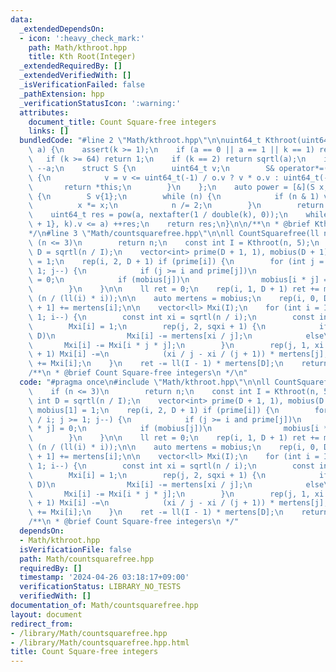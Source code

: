 ```yaml
---
data:
  _extendedDependsOn:
  - icon: ':heavy_check_mark:'
    path: Math/kthroot.hpp
    title: Kth Root(Integer)
  _extendedRequiredBy: []
  _extendedVerifiedWith: []
  _isVerificationFailed: false
  _pathExtension: hpp
  _verificationStatusIcon: ':warning:'
  attributes:
    document_title: Count Square-free integers
    links: []
  bundledCode: "#line 2 \"Math/kthroot.hpp\"\n\nuint64_t Kthroot(uint64_t k, uint64_t\
    \ a) {\n    assert(k >= 1);\n    if (a == 0 || a == 1 || k == 1) return a;\n \
    \   if (k >= 64) return 1;\n    if (k == 2) return sqrtl(a);\n    if (a == uint64_t(-1))\
    \ --a;\n    struct S {\n        uint64_t v;\n        S& operator*=(const S& o)\
    \ {\n            v = v <= uint64_t(-1) / o.v ? v * o.v : uint64_t(-1);\n     \
    \       return *this;\n        }\n    };\n    auto power = [&](S x, ll n) -> S\
    \ {\n        S v{1};\n        while (n) {\n            if (n & 1) v *= x;\n  \
    \          x *= x;\n            n /= 2;\n        }\n        return v;\n    };\n\
    \    uint64_t res = pow(a, nextafter(1 / double(k), 0));\n    while (power(S{res\
    \ + 1}, k).v <= a) ++res;\n    return res;\n}\n\n/**\n * @brief Kth Root(Integer)\n\
    */\n#line 3 \"Math/countsquarefree.hpp\"\n\nll CountSquarefree(ll n) {\n    if\
    \ (n <= 3)\n        return n;\n    const int I = Kthroot(n, 5);\n    const int\
    \ D = sqrtl(n / I);\n    vector<int> prime(D + 1, 1), mobius(D + 1);\n    mobius[1]\
    \ = 1;\n    rep(i, 2, D + 1) if (prime[i]) {\n        for (int j = D / i; j >=\
    \ 1; j--) {\n            if (j >= i and prime[j])\n                prime[i * j]\
    \ = 0;\n            if (mobius[j])\n                mobius[i * j] = -mobius[j];\n\
    \        }\n    }\n\n    ll ret = 0;\n    rep(i, 1, D + 1) ret += mobius[i] *\
    \ (n / (ll(i) * i));\n\n    auto mertens = mobius;\n    rep(i, 0, D) mertens[i\
    \ + 1] += mertens[i];\n\n    vector<ll> Mxi(I);\n    for (int i = I - 1; i >=\
    \ 1; i--) {\n        const int xi = sqrtl(n / i);\n        const int sqxi = sqrtl(xi);\n\
    \        Mxi[i] = 1;\n        rep(j, 2, sqxi + 1) {\n            if (xi / j <=\
    \ D)\n                Mxi[i] -= mertens[xi / j];\n            else\n         \
    \       Mxi[i] -= Mxi[i * j * j];\n        }\n        rep(j, 1, xi / (sqxi + 1)\
    \ + 1) Mxi[i] -=\n            (xi / j - xi / (j + 1)) * mertens[j];\n        ret\
    \ += Mxi[i];\n    }\n    ret -= ll(I - 1) * mertens[D];\n    return ret;\n}\n\n\
    /**\n * @brief Count Square-free integers\n */\n"
  code: "#pragma once\n#include \"Math/kthroot.hpp\"\n\nll CountSquarefree(ll n) {\n\
    \    if (n <= 3)\n        return n;\n    const int I = Kthroot(n, 5);\n    const\
    \ int D = sqrtl(n / I);\n    vector<int> prime(D + 1, 1), mobius(D + 1);\n   \
    \ mobius[1] = 1;\n    rep(i, 2, D + 1) if (prime[i]) {\n        for (int j = D\
    \ / i; j >= 1; j--) {\n            if (j >= i and prime[j])\n                prime[i\
    \ * j] = 0;\n            if (mobius[j])\n                mobius[i * j] = -mobius[j];\n\
    \        }\n    }\n\n    ll ret = 0;\n    rep(i, 1, D + 1) ret += mobius[i] *\
    \ (n / (ll(i) * i));\n\n    auto mertens = mobius;\n    rep(i, 0, D) mertens[i\
    \ + 1] += mertens[i];\n\n    vector<ll> Mxi(I);\n    for (int i = I - 1; i >=\
    \ 1; i--) {\n        const int xi = sqrtl(n / i);\n        const int sqxi = sqrtl(xi);\n\
    \        Mxi[i] = 1;\n        rep(j, 2, sqxi + 1) {\n            if (xi / j <=\
    \ D)\n                Mxi[i] -= mertens[xi / j];\n            else\n         \
    \       Mxi[i] -= Mxi[i * j * j];\n        }\n        rep(j, 1, xi / (sqxi + 1)\
    \ + 1) Mxi[i] -=\n            (xi / j - xi / (j + 1)) * mertens[j];\n        ret\
    \ += Mxi[i];\n    }\n    ret -= ll(I - 1) * mertens[D];\n    return ret;\n}\n\n\
    /**\n * @brief Count Square-free integers\n */"
  dependsOn:
  - Math/kthroot.hpp
  isVerificationFile: false
  path: Math/countsquarefree.hpp
  requiredBy: []
  timestamp: '2024-04-26 03:18:17+09:00'
  verificationStatus: LIBRARY_NO_TESTS
  verifiedWith: []
documentation_of: Math/countsquarefree.hpp
layout: document
redirect_from:
- /library/Math/countsquarefree.hpp
- /library/Math/countsquarefree.hpp.html
title: Count Square-free integers
---
```

